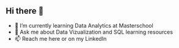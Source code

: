 ## Hi there 👋

- 🌱 I’m currently learning Data Analytics at Masterschool
- 💬 Ask me about Data Vizualization and SQL learning resources
- 📫 Reach me here or on my LinkedIn

<!--
**olelina/olelina** is a ✨ _special_ ✨ repository because its `README.md` (this file) appears on your GitHub profile.

Here are some ideas to get you started:

- 🔭 I’m currently working on ...
- 
- 👯 I’m looking to collaborate on ...
- 🤔 I’m looking for help with ...
- 💬 Ask me about ...
- 📫 How to reach me: ...
- 😄 Pronouns: ...
- ⚡ Fun fact: ...
-->
